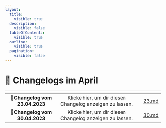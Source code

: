 ```yaml
---
layout:
  title:
    visible: true
  description:
    visible: false
  tableOfContents:
    visible: true
  outline:
    visible: true
  pagination:
    visible: false
---
```


# 📅 Changelogs im April



<table data-card-size="large" data-view="cards"><thead><tr><th align="center"></th><th align="center"></th><th></th><th data-hidden data-card-target data-type="content-ref"></th></tr></thead><tbody><tr><td align="center">📝<strong>Changelog vom 23.04.2023</strong></td><td align="center">Klicke hier, um dir diesen Changelog anzeigen zu lassen.</td><td></td><td><a href="23.md">23.md</a></td></tr><tr><td align="center">📝<strong>Changelog vom 30.04.2023</strong></td><td align="center">Klicke hier, um dir diesen Changelog anzeigen zu lassen.</td><td></td><td><a href="30.md">30.md</a></td></tr></tbody></table>
